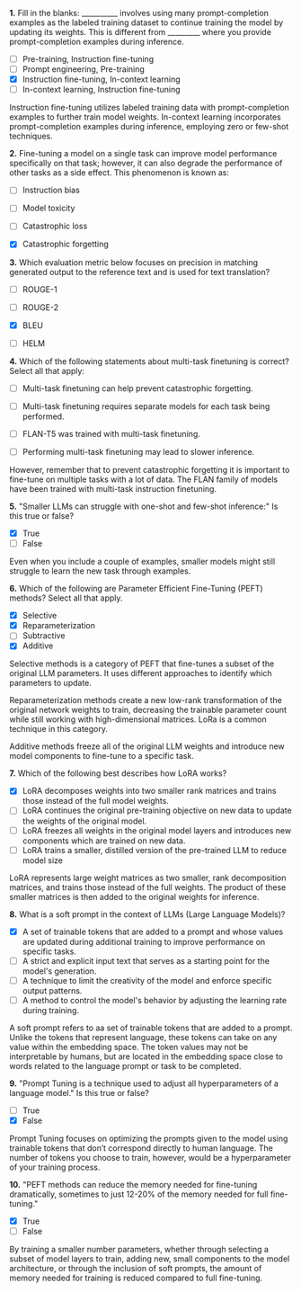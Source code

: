 **1.** Fill in the blanks: __________ involves using many prompt-completion examples as the labeled training dataset to continue training the model by updating its weights.  This is different from _________ where you provide prompt-completion examples during inference.

- [ ] Pre-training, Instruction fine-tuning
- [ ] Prompt engineering, Pre-training
- [X] Instruction fine-tuning, In-context learning
- [ ] In-context learning, Instruction fine-tuning

Instruction fine-tuning utilizes labeled training data with prompt-completion examples to further train model weights. In-context learning incorporates prompt-completion examples during inference, employing zero or few-shot techniques. 


**2.** Fine-tuning a model on a single task can improve model performance specifically on that task; however, it can also degrade the performance of other tasks as a side effect.  This phenomenon is known as: 

- [ ] Instruction bias
- [ ] Model toxicity
- [ ] Catastrophic loss
- [X] Catastrophic forgetting


**3.** Which evaluation metric below focuses on precision in matching generated output to the reference text and is used for text translation?

- [ ] ROUGE-1
- [ ] ROUGE-2
- [X] BLEU
- [ ] HELM


**4.** Which of the following statements about multi-task finetuning is correct? Select all that apply:

- [ ] Multi-task finetuning can help prevent catastrophic forgetting.
- [ ] Multi-task finetuning requires separate models for each task being performed.
- [ ] FLAN-T5 was trained with multi-task finetuning.
- [ ] Performing multi-task finetuning may lead to slower inference.


However, remember that to prevent catastrophic forgetting it is important to fine-tune on multiple tasks with a lot of data.
The FLAN family of models have been trained with multi-task instruction finetuning.


**5.** "Smaller LLMs can struggle with one-shot and few-shot inference:"
Is this true or false?

- [X] True
- [ ] False

Even when you include a couple of examples, smaller models might still struggle to learn the new task through examples.


**6.** Which of the following are Parameter Efficient Fine-Tuning (PEFT) methods? Select all that apply.

- [X] Selective
- [X] Reparameterization
- [ ] Subtractive
- [X] Additive

Selective methods is a category of PEFT that fine-tunes a subset of the original LLM parameters. It uses different approaches to identify which parameters to update.

Reparameterization methods create a new low-rank transformation of the original network weights to train, decreasing the trainable parameter count while still working with high-dimensional matrices. LoRa is a common technique in this category.

Additive methods freeze all of the original LLM weights and introduce new model components to fine-tune to a specific task. 


**7.** Which of the following best describes how LoRA works?

- [X] LoRA decomposes weights into two smaller rank matrices and trains those instead of the full model weights.
- [ ] LoRA continues the original pre-training objective on new data to update the weights of the original model.
- [ ] LoRA freezes all weights in the original model layers and introduces new components which are trained on new data.
- [ ] LoRA trains  a smaller, distilled version of the pre-trained LLM to reduce model size

LoRA represents large weight matrices as two smaller, rank decomposition matrices, and trains those instead of the full weights. The product of these smaller matrices is then added to the original weights for inference.


**8.** What is a soft prompt in the context of LLMs (Large Language Models)?


- [X] A set of trainable tokens that are added to a prompt and whose values are updated during additional training to improve performance on specific tasks.
- [ ] A strict and explicit input text that serves as a starting point for the model's generation.
- [ ] A technique to limit the creativity of the model and enforce specific output patterns.
- [ ] A method to control the model's behavior by adjusting the learning rate during training.

A soft prompt refers to aa set of trainable tokens that are added to a prompt. Unlike the tokens that represent language, these tokens can take on any value within the embedding space. The token values may not be interpretable by humans, but are located in the embedding space close to words related to the language prompt or task to be completed.


**9.** "Prompt Tuning is a technique used to adjust all hyperparameters of a language model."
Is this true or false?

- [ ] True
- [X] False

Prompt Tuning focuses on optimizing the prompts given to the model using trainable tokens that don’t correspond directly to human language.  The number of tokens you choose to train, however, would be a hyperparameter of your training process.


**10.** "PEFT methods can reduce the memory needed for fine-tuning dramatically, sometimes to just 12-20% of the memory needed for full fine-tuning."

- [X] True
- [ ] False

By training a smaller number parameters, whether through selecting a subset of model layers to train, adding new, small components to the model architecture, or through the inclusion of soft prompts, the amount of memory needed for training is reduced compared to full fine-tuning.